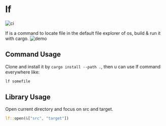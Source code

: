 # lf
![ci](https://github.com/reminia/lf-rs/actions/workflows/rust.yml/badge.svg)

lf is a command to locate file in the default file explorer of os, build & run it with cargo.
![demo](https://res.cloudinary.com/leecy-me/image/upload/v1711725389/open/lf_ph7jzy.gif)

## Command Usage
Clone and install it by `cargo install --path .`, then u can use lf command everywhere like:
```bash
lf somefile
```

## Library Usage
Open current directory and focus on src and target.

```rust
lf::open(&["src", "target"])
```
